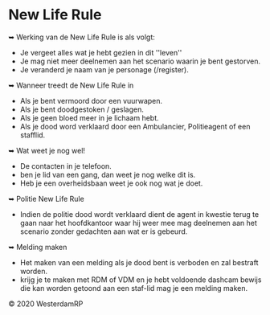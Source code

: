 # New Life Rule
➥ Werking van de New Life Rule is als volgt:
   - Je vergeet alles wat je hebt gezien in dit ''leven''</br>
   - Je mag niet meer deelnemen aan het scenario waarin je bent gestorven.</br>
   - Je veranderd je naam van je personage (/register).</br>
   
➥ Wanneer treedt de New Life Rule in </b>
   - Als je bent vermoord door een vuurwapen.</b></br>
   - Als je bent doodgestoken / geslagen.</b></br>
   - Als je geen bloed meer in je lichaam hebt.</b></br>
   - Als je dood word verklaard door een Ambulancier, Politieagent of een stafflid.</br>
   
➥ Wat weet je nog wel! </b> 
   - De contacten in je telefoon.</br>
   - ben je lid van een gang, dan weet je nog welke dit is.</br>
   - Heb je een overheidsbaan weet je ook nog wat je doet.</br>
   
➥ Politie New Life Rule </b>
   - Indien de politie dood wordt verklaard dient de agent in kwestie terug te gaan naar het hoofdkantoor waar hij weer mee mag deelnemen aan het scenario zonder gedachten aan wat er is gebeurd.

➥ Melding maken </b>
   - Het maken van een melding als je dood bent is verboden en zal bestraft worden.</br>
   - krijg je te maken met RDM of VDM en je hebt voldoende dashcam bewijs die kan worden getoond aan een staf-lid mag je een melding maken.

© 2020 WesterdamRP

